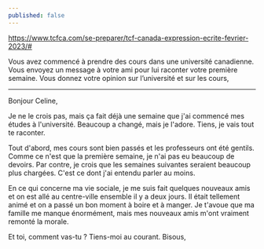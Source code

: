 ```yaml
---
published: false
---
```

https://www.tcfca.com/se-preparer/tcf-canada-expression-ecrite-fevrier-2023/#

Vous avez commencé à prendre des cours dans une université canadienne. Vous envoyez un message à votre ami pour lui raconter votre première semaine. Vous donnez votre opinion sur l’université et sur les cours,

---
Bonjour Celine,

Je ne le crois pas, mais ça fait déjà une semaine que j'ai commencé mes études à l'université. Beaucoup a changé, mais je l'adore. Tiens, je vais tout te raconter.

Tout d'abord, mes cours sont bien passés et les professeurs ont été gentils. Comme ce n'est que la première semaine, je n'ai pas eu beaucoup de devoirs. Par contre, je crois que les semaines suivantes seraient beaucoup plus chargées. C'est ce dont j'ai entendu parler au moins.

En ce qui concerne ma vie sociale, je me suis fait quelques nouveaux amis et on est allé au centre-ville ensemble il y a deux jours. Il était tellement animé et on a passé un bon moment à boire et à manger. Je t'avoue que ma famille me manque énormément, mais mes nouveaux amis m'ont vraiment remonté la morale.

Et toi, comment vas-tu ? Tiens-moi au courant.
Bisous,